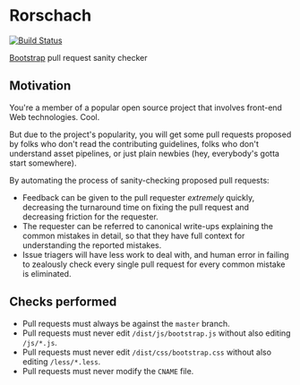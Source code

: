 Rorschach
=========
[![Build Status](https://travis-ci.org/cvrebert/rorschach.svg?branch=master)](https://travis-ci.org/cvrebert/rorschach)

[Bootstrap](https://github.com/twbs/bootstrap/) pull request sanity checker

## Motivation

You're a member of a popular open source project that involves front-end Web technologies. Cool.

But due to the project's popularity, you will get some pull requests proposed by folks who don't read the contributing guidelines, folks who don't understand asset pipelines, or just plain newbies (hey, everybody's gotta start somewhere).

By automating the process of sanity-checking proposed pull requests:
* Feedback can be given to the pull requester *extremely* quickly, decreasing the turnaround time on fixing the pull request and decreasing friction for the requester.
* The requester can be referred to canonical write-ups explaining the common mistakes in detail, so that they have full context for understanding the reported mistakes.
* Issue triagers will have less work to deal with, and human error in failing to zealously check every single pull request for every common mistake is eliminated.

## Checks performed

* Pull requests must always be against the `master` branch.
* Pull requests must never edit `/dist/js/bootstrap.js` without also editing `/js/*.js`.
* Pull requests must never edit `/dist/css/bootstrap.css` without also editing `/less/*.less`.
* Pull requests must never modify the `CNAME` file.
